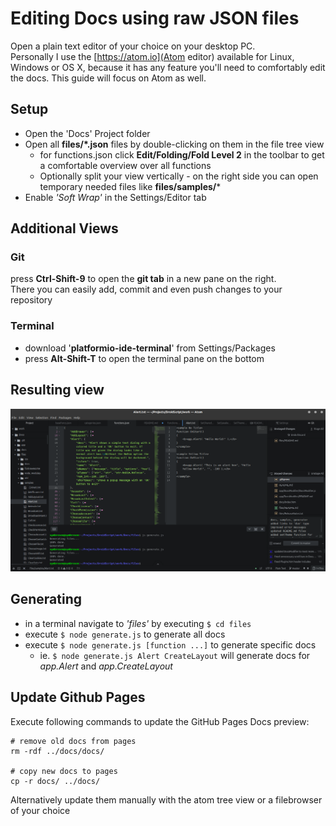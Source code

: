 
# Editing Docs using raw JSON files

Open a plain text editor of your choice on your desktop PC.<br>
Personally I use the [https://atom.io](Atom editor) available for Linux, Windows or OS X, because it has any feature you'll need to comfortably edit the docs. This guide will focus on Atom as well.


## Setup

- Open the 'Docs' Project folder
- Open all **files/*.json** files by double-clicking on them in the file tree view
    - for functions.json click **Edit/Folding/Fold Level 2** in the toolbar to get a comfortable overview over all functions
    - Optionally split your view vertically - on the right side you can open temporary needed files like **files/samples/***
- Enable _'Soft Wrap'_ in the Settings/Editor tab


## Additional Views

### Git
press **Ctrl-Shift-9** to open the **git tab** in a new pane on the right.<br>
There you can easily add, commit and even push changes to your repository

### Terminal
- download '**platformio-ide-terminal**' from Settings/Packages
- press **Alt-Shift-T** to open the terminal pane on the bottom


## Resulting view

![Screenshot](Screenshot_Atom.png)


## Generating

- in a terminal navigate to _'files'_ by executing `$ cd files`
- execute `$ node generate.js` to generate all docs
- execute `$ node generate.js [function ...]` to generate specific docs
    - ie. `$ node generate.js Alert CreateLayout` will generate docs for _app.Alert_ and _app.CreateLayout_


## Update Github Pages

Execute following commands to update the GitHub Pages Docs preview:
```shell
# remove old docs from pages
rm -rdf ../docs/docs/

# copy new docs to pages
cp -r docs/ ../docs/
```
Alternatively update them manually with the atom tree view or a filebrowser of your choice
